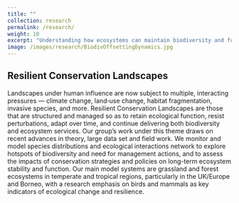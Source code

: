 ```yaml
---
title: ""
collection: research
permalink: /research/
weight: 10
excerpt: "Understanding how ecosystems can maintain biodiversity and function under increasing environmental stressors, with a focus on birds and mammals in grasslands and forests."
image: /images/research/BiodivOffsettingDynamics.jpg
---
```


## Resilient Conservation Landscapes

Landscapes under human influence are now subject to multiple, interacting pressures — climate change, land‐use change, habitat fragmentation, invasive species, and more. Resilient Conservation Landscapes are those that are structured and managed so as to retain ecological function, resist perturbations, adapt over time, and continue delivering both biodiversity and ecosystem services. Our group’s work under this theme draws on recent advances in theory, large data set and field work. We monitor and model species distributions and ecological interactions network to explore hotspots of biodiversity and need for management actions, and to assess the impacts of conservation strategies and policies on long-term ecosystem stability and function. Our main model systems are grassland and forest ecosystems in temperate and tropical regions, particularly in the UK/Europe and Borneo, with a research emphasis on birds and mammals as key indicators of ecological change and resilience.
